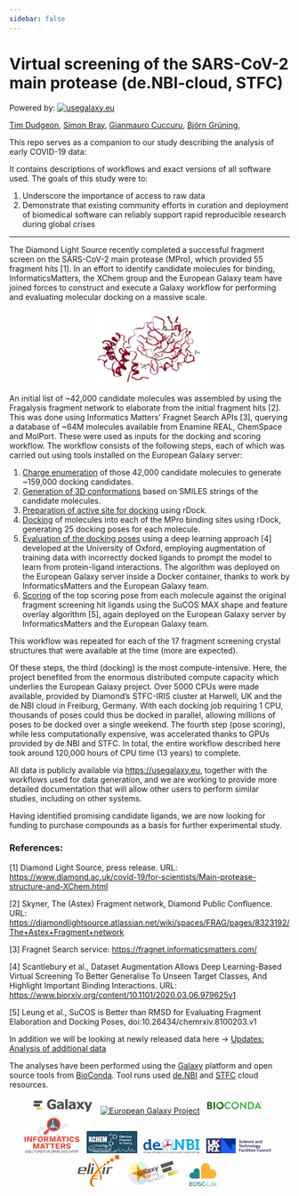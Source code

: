 ```yaml
---
sidebar: false
---
```

# Virtual screening of the SARS-CoV-2 main protease (de.NBI-cloud, STFC)

Powered by: [![usegalaxy.eu](https://img.shields.io/static/v1?label=usegalaxy&message=eu&color=green)](https://usegalaxy.eu)


[Tim Dudgeon](https://github.com/tdudgeon),
[Simon Bray](https://github.com/simonbray),
[Gianmauro Cuccuru](https://github.com/gmauro),
[Björn Grüning](https://github.com/bgruening),

This repo serves as a companion to our study describing the analysis of early COVID-19 data:

It contains descriptions of workflows and exact versions of all software used. The goals of this study were to:

 1. Underscore the importance of access to raw data
 2. Demonstrate that existing community efforts in curation and deployment of biomedical software can reliably support rapid reproducible research during global crises

------------

The Diamond Light Source recently completed a successful fragment screen on the SARS-CoV-2 main protease (MPro), which provided 55 fragment hits [1]. In an effort to identify candidate molecules for binding, InformaticsMatters, the XChem group and the European Galaxy team have joined forces to construct and execute a Galaxy workflow for performing and evaluating molecular docking on a massive scale.

<p align="center">
  <a href="https://usegalaxy.eu/u/sbray/v/mpro-x0072"><img src="./img/mpro-x0072.png" width= "40%" alt="Mpro-x0072 complex, visualized with the NGL viewer integrated into Galaxy." /></a>
</p>

An initial list of ~42,000 candidate molecules was assembled by using the Fragalysis fragment network to elaborate from the initial fragment hits [2]. This was done using Informatics Matters’ Fragnet Search APIs [3], querying a database of ~64M molecules available from Enamine REAL, ChemSpace and MolPort. These were used as inputs for the docking and scoring workflow. The workflow consists of the following steps, each of which was carried out using tools installed on the European Galaxy server:
1. [Charge enumeration](1-DockingPrep) of those 42,000 candidate molecules to generate ~159,000 docking candidates.
2. [Generation of 3D conformations](1-DockingPrep) based on SMILES strings of the candidate molecules.
3. [Preparation of active site for docking](2-ActiveSitePrep) using rDock.
3. [Docking](3-Docking) of molecules into each of the MPro binding sites using rDock, generating 25 docking poses for each molecule.
4. [Evaluation of the docking poses](3-EvalPoses) using a deep learning approach [4] developed at the University of Oxford, employing augmentation of training data with incorrectly docked ligands to prompt the model to learn from protein-ligand interactions. The algorithm was deployed on the European Galaxy server inside a Docker container, thanks to work by InformaticsMatters and the European Galaxy team.
5. [Scoring](4-Scoring) of the top scoring pose from each molecule against the original fragment screening hit ligands using the SuCOS MAX shape and feature overlay algorithm [5], again deployed on the European Galaxy server by InformaticsMatters and the European Galaxy team.

This workflow was repeated for each of the 17 fragment screening crystal structures that were available at the time (more are expected).
 
Of these steps, the third (docking) is the most compute-intensive. Here, the project benefited from the enormous distributed compute capacity which underlies the European Galaxy project. Over 5000 CPUs were made available, provided by Diamond’s STFC-IRIS cluster at Harwell, UK and the de.NBI cloud in Freiburg, Germany. With each docking job requiring 1 CPU, thousands of poses could thus be docked in parallel, allowing millions of poses to be docked over a single weekend. The fourth step (pose scoring), while less computationally expensive, was accelerated thanks to GPUs provided by de.NBI and STFC. In total, the entire workflow described here took around 120,000 hours of CPU time (13 years) to complete.

All data is publicly available via https://usegalaxy.eu, together with the workflows used for data generation, and we are working to provide more detailed documentation that will allow other users to perform similar studies, including on other systems.

Having identified promising candidate ligands, we are now looking for funding to purchase compounds as a basis for further experimental study.


### References:

[1] Diamond Light Source, press release. URL: https://www.diamond.ac.uk/covid-19/for-scientists/Main-protease-structure-and-XChem.html

[2] Skyner, The (Astex) Fragment network, Diamond Public Confluence. URL: https://diamondlightsource.atlassian.net/wiki/spaces/FRAG/pages/8323192/The+Astex+Fragment+network

[3] Fragnet Search service: https://fragnet.informaticsmatters.com/

[4] Scantlebury et al., Dataset Augmentation Allows Deep Learning-Based Virtual Screening To Better Generalise To Unseen Target Classes, And Highlight Important Binding Interactions. URL: https://www.biorxiv.org/content/10.1101/2020.03.06.979625v1 

[5] Leung et al., SuCOS is Better than RMSD for Evaluating Fragment Elaboration and Docking Poses, doi:10.26434/chemrxiv.8100203.v1







In addition we will be looking at newly released data here &#8594; [Updates: Analysis of additional data](updates)

 The analyses have been performed using the [Galaxy](http://galaxyproject.org) platform and open source tools from [BioConda](https://bioconda.github.io/). Tool runs used [de.NBI](https://www.denbi.de/) and [STFC](https://stfc.ukri.org/) cloud resources.




 <p align="center">
  <a href="https://galaxyproject.org">   <img src="./img/galaxy_logo.png" width= "22%" alt="Galaxy Project" /></a> &nbsp;
  <a href="https://galaxyproject.eu">    <img src="https://raw.githubusercontent.com/usegalaxy-eu/branding/master/galaxy-eu/galaxy-eu.256.png" width= "20%" alt="European Galaxy Project" /></a> &nbsp;
  <a href="https://bioconda.org">        <img src="./img/bioconda_logo.png" width="20%" alt="bioconda" /></a> &nbsp;
  <a href="https://www.informaticsmatters.com/"><img src="./img/informatcsmatters_logo.svg" width="20%" alt="informaticsmatters" /></a> &nbsp;
 <a href="https://www.diamond.ac.uk/Instruments/Mx/Fragment-Screening.html#"> <img src="./img/xchem_logo.png" width="18%" alt="xchem" /></a> &nbsp;
  <a href="https://www.denbi.de">        <img src="./img/denbi-logo-color.svg" width="20%" alt="de.NBI" /></a> &nbsp;
  <a href="https://www.ukri.org">        <img src="./img/UKRI_STF_Council-Logo_Horiz-RGB.png" width="23%" alt="STFC" /></a> &nbsp;
  <a href="https://elixir-europe.org">   <img src="./img/elixir_logo.png" width="15%" alt="ELIXIR" /></a> &nbsp;
  <a href="https://training.galaxyproject.org"> <img src="./img/gtn_logo.png" width="20%" alt="Galaxy Training Network" /></a> &nbsp;
  <a href="https://www.eosc-life.eu">          <img src="./img/eosclife.png" width="10%" alt="EOSC-Life" /></a> &nbsp;
  </p>
